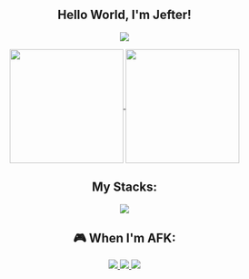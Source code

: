 

<h2 align="center">Hello World, I'm Jefter!</h2>

<p align="center">
  <a href="https://skillicons.dev">
    <img src="https://skillicons.dev/icons?i=linkedin,twitter" />
  </a>
</p>

<p align="center">
 <a href="https://github.com/anuraghazra/github-readme-stats">
  <img height=200 align="center" src="https://github-readme-stats.vercel.app/api?username=jefterx&theme=radical" />
 </a>
 <a href="https://github.com/anuraghazra/convoychat">
  <img height=200 align="center" src="https://github-readme-stats.vercel.app/api/top-langs?username=jefterx&layout=compact&langs_count=8&card_width=320&theme=radical" />
 </a>
</p>



<h2 align="center">My Stacks:</h2>
<p align="center">
  <a href="https://skillicons.dev">
    <img src="https://skillicons.dev/icons?i=js,react,nextjs,nodejs,py,go,ts,docker,cloudflare,discord" />
  </a>
</p>

<h2 align="center">🎮 When I'm AFK:</h2>

<p align="center">
  <a href="https://skillicons.dev">
    <img src="https://img.shields.io/badge/Netflix-E50914?style=for-the-badge&logo=netflix&logoColor=white"/>
    <img src="https://img.shields.io/badge/YouTube-FF0000?style=for-the-badge&logo=youtube&logoColor=white"/>
    <img src="https://img.shields.io/badge/Crunchyroll-F47521?style=for-the-badge&logo=crunchyroll&logoColor=white"/>
  </a>
</p>
